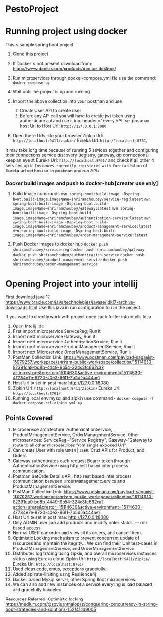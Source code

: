 # PestoProject

# Running project using docker
This is sample spring boot project
1. Clone this project
2. If Docker is not present download from: https://www.docker.com/products/docker-desktop/
3. Run microservices through docker-compose.yml file use the command:
   `docker-compose up`
4. Wait until the project is up and running 
5. Import the above collection into your postman and use

   1. Create User API to create user.
   2. Before any API call you will have to create jwt token using authenticate api and use it into header of every API.
   set postman host Url to Host Url: `http://127.0.0.1:8080`

6. Open these Urls into your browser
Zipkin Url: `http://localhost:9411/zipkin/`
Eureka Url: `http://localhost:8761/`

It may take long time because of running 5 sevices together and configuring their connections service discovery (registry, gateway, db connections)
keep an eye at Eureka Url: `http://localhost:8761/` and check if all other 4 services up in `Instances currently registered with Eureka` section of Eureka url
set host url in postman and run APIs


### Docker build images and push to docker-hub [creater use only]
1. Build Image commands
   `mvn spring-boot:build-image -Dspring-boot.build-image.imageName=shriramchoubey/service-reg:latest`
   `mvn spring-boot:build-image -Dspring-boot.build-image.imageName=shriramchoubey/gateway:latest`
   `mvn spring-boot:build-image -Dspring-boot.build-image.imageName=shriramchoubey/authentication-service:latest`
   `mvn spring-boot:build-image -Dspring-boot.build-image.imageName=shriramchoubey/product-management-service:latest`
   `mvn spring-boot:build-image -Dspring-boot.build-image.imageName=shriramchoubey/order-management-service:latest`

2. Push Docker images to docker hub
   `docker push shriramchoubey/service-reg`
   `docker push shriramchoubey/gateway`
   `docker push shriramchoubey/authentication-service`
   `docker push shriramchoubey/product-management-service`
   `docker push shriramchoubey/order-management-service`

# Opening Project into your intellij

First download java 17: https://www.oracle.com/java/technologies/javase/jdk17-archive-downloads.html
Use this java in run configuration to run the project.

 If you want to directly work with project open each folder into intellij Idea
1. Open Intellij Ide
2. First import microservice ServiceReg, Run it
3. Import next microservice Gateway, Run it
4. Import next microservice AuthenticationService, Run it
5. Import next microservice ProductManagementService, Run it
6. Import next Microservice OrderManagementService, Run it 
7. PostMan Collection Link: https://www.postman.com/payload-saganist-15979257/workspace/shriram-public-workspace/collection/15114630-82391ca9-bd8b-4449-9b54-324c3fc662ca?action=share&creator=15114630&active-environment=15114630-47734e7e-8720-40e3-9611-7b5d0a444ae1
8. Host Url to set in post man: http://127.0.0.1:8080
9.    Zipkin Url: `http://localhost:9411/zipkin/`
      Eureka Url: `http://localhost:8761/`
10. Running local env mysql and zipkin
   use command - `docker-compose -f docker-compose-sql-zipkin.yml up`

## Points Covered

1. Microservice architecture: AuthenticationService, ProductManagementService, OrderManagementService. Other microservices: ServiceReg -"Service Registry", Gateway-"Gateway to route to all other microservices from single exposed Url"
2. Can create User with role `ADMIN` | `USER`. Crud APIs for Product, and Orders
2. Gateway authenticates each request Bearer token through AuthenticationService using http rest based inter process communication.
3. Postman GetOrderDetails API, http rest based inter process communication between OrderManagementService and ProductManagementService.
4. PostMan Collection Link: https://www.postman.com/payload-saganist-15979257/workspace/shriram-public-workspace/collection/15114630-82391ca9-bd8b-4449-9b54-324c3fc662ca?action=share&creator=15114630&active-environment=15114630-47734e7e-8720-40e3-9611-7b5d0a444ae1
5. Host Url to set in post man: http://127.0.0.1:8080
5. Only ADMIN user can add products and modify order status. -- role based access
5. Normal USER can order and view all its orders, and cancel them.
6. Optimistic Locking mechanism to prevent concurrent update of resources and maintain the itegrity... We can find their Unit test-cases in ProductManagementService, and OrderManagementService
7. Distributed log tracing using zipkin, and overall microservices instances status using Eureka cloud
   Zipkin Url: `http://localhost:9411/zipkin/`
   Eureka Url: `http://localhost:8761/`
8. Used clean code, emus, exceptions gracefully.
9. Added api rate-limiting using Resilience4j
10. Docker based MySql server, other Spring Boot microservices.
11. We can also add new instances of a service everyting is load balaced and gracefully handeled.
   

Resources Referred:
Optimistic locking
https://medium.com/@soyjuanmalopez/conquering-concurrency-in-spring-boot-strategies-and-solutions-152f41dd9005